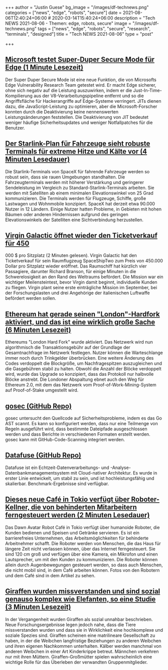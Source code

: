 +++
author = "Justin Guese"
bg_image = "/images/df-technews.png"
categories = ["news", "edge", "robots", "secure"]
date = 2021-08-06T12:40:24+06:00 # 2020-03-14T15:40:24+06:00
description = "Tech NEWS 2021-08-06 - Themen: edge, robots, secure"
image = "/images/df-technews.png"
tags = ["news", "edge", "robots", "secure", "research", "terminals", "designed"]
title = "Tech NEWS 2021-08-06"
type = "post"

+++

## [Microsoft testet Super-Duper Secure Mode für Edge (1 Minute Lesezeit)](https://www.zdnet.com/article/microsoft-is-testing-a-super-duper-secure-mode-for-its-edge-browser/)

 Der Super Duper Secure Mode ist eine neue Funktion, die von Microsofts Edge Vulnerability Research Team getestet wird. Er macht Edge sicherer, ohne sich negativ auf die Leistung auszuwirken, indem er die Just-In-Time-Kompilierung aus der V8-Verarbeitungspipeline entfernt und so die Angriffsfläche für Hackerangriffe auf Edge-Systeme verringert. JITs dienen dazu, die JavaScript-Leistung zu optimieren, aber die Microsoft-Forscher konnten durch die Deaktivierung keine nennenswerten Leistungsänderungen feststellen. Die Deaktivierung von JIT bedeutet weniger häufige Sicherheitsupdates und weniger Notfallpatches für die Benutzer.

## [Der Starlink-Plan für Fahrzeuge sieht robuste Terminals für extreme Hitze und Kälte vor (4 Minuten Lesedauer)](https://arstechnica.com/information-technology/2021/08/starlink-for-vehicles-plan-has-ruggedized-terminal-for-extreme-heat-and-cold/)

 Die Starlink-Terminals von SpaceX für fahrende Fahrzeuge werden so robust sein, dass sie rauen Umgebungen standhalten. Die Fahrzeugterminals werden mit höherer Verstärkung und geringerer Sendeleistung im Vergleich zu Standard-Starlink-Terminals arbeiten. Sie werden mit Satelliten ab einem minimalen Elevationswinkel von 25 Grad kommunizieren. Die Terminals werden für Flugzeuge, Schiffe, große Lastwagen und Wohnmobile konzipiert. SpaceX hat derzeit etwa 90.000 Nutzer in 12 Ländern. Einige Nutzer hatten Probleme, in Gebieten mit hohen Bäumen oder anderen Hindernissen aufgrund des geringen Elevationswinkels der Satelliten eine Sichtverbindung herzustellen.

## [Virgin Galactic öffnet wieder den Ticketverkauf für 450](https://www.theverge.com/2021/8/5/22611847/virgin-galactic-ticket-sales-richard-branson)

000 $ pro Sitzplatz (2 Minuten gelesen). Virgin Galactic hat den Ticketverkauf für sein Raumflugzeug SpaceShipTwo zum Preis von 450.000 Dollar pro Sitzplatz wieder eröffnet. Das Raumschiff hat kürzlich vier Passagiere, darunter Richard Branson, für einige Minuten in die Schwerelosigkeit an den Rand des Weltraums befördert. Die Mission war ein wichtiger Meilensteintest, bevor Virgin damit beginnt, individuelle Kunden zu fliegen. Virgin plant seine erste einträgliche Mission im September, bei der Forschungslasten und drei Angehörige der italienischen Luftwaffe befördert werden sollen.

## [Ethereum hat gerade seinen "London"-Hardfork aktiviert, und das ist eine wirklich große Sache (6 Minuten Lesezeit)](https://www.cnbc.com/2021/08/05/ethereum-just-activated-its-london-hard-fork-and-its-a-big-deal.html)

 Ethereums "London Hard Fork" wurde aktiviert. Das Netzwerk wird nun algorithmisch die Transaktionsgebühr auf der Grundlage der Gesamtnachfrage im Netzwerk festlegen. Nutzer können die Warteschlange immer noch durch Trinkgelder überbrücken. Eine weitere Änderung des Codes verdoppelt die Blockgröße, um Nachfragespitzen auszugleichen und die Gasgebühren stabil zu halten. Obwohl die Anzahl der Blöcke verdoppelt wird, wurde das Upgrade so konzipiert, dass das Protokoll nur halbvolle Blöcke anstrebt. Die Londoner Abspaltung ebnet auch den Weg für Ethereum 2.0, mit dem das Netzwerk vom Proof-of-Work-Mining-System auf Proof-of-Stake umgestellt wird.

## [gosec (GitHub Repo)](https://github.com/securego/gosec)

 gosec untersucht den Quellcode auf Sicherheitsprobleme, indem es das Go AST scannt. Es kann so konfiguriert werden, dass nur eine Teilmenge von Regeln ausgeführt wird, dass bestimmte Dateipfade ausgeschlossen werden und dass Berichte in verschiedenen Formaten erstellt werden. gosec kann mit GitHub-Code-Scanning integriert werden.

## [Datafuse (GitHub Repo)](https://github.com/datafuselabs/datafuse/)

 Datafuse ist ein Echtzeit-Datenverarbeitungs- und -Analyse-Datenbankmanagementsystem mit Cloud-nativer Architektur. Es wurde in erster Linie entwickelt, um stabil zu sein, und ist hochleistungsfähig und skalierbar. Benchmark-Ergebnisse sind verfügbar.

## [Dieses neue Café in Tokio verfügt über Roboter-Kellner, die von behinderten Mitarbeitern ferngesteuert werden (2 Minuten Lesedauer)](https://www.timeout.com/tokyo/news/this-new-tokyo-cafe-has-robot-waiters-controlled-remotely-by-disabled-workers-021621)

 Das Dawn Avatar Robot Café in Tokio verfügt über humanoide Roboter, die Kunden bedienen und Speisen und Getränke servieren. Es ist ein barrierefreies Unternehmen, das Arbeitsmöglichkeiten für behinderte Arbeitnehmer schafft. Die Roboter werden von Menschen, die das Haus für längere Zeit nicht verlassen können, über das Internet ferngesteuert. Sie sind 120 cm groß und verfügen über eine Kamera, ein Mikrofon und einen Lautsprecher, um mit den Kunden zu kommunizieren. Die Roboter können allein durch Augenbewegungen gesteuert werden, so dass auch Menschen, die nicht mobil sind, in dem Café arbeiten können. Fotos von den Robotern und dem Café sind in dem Artikel zu sehen.

## [Giraffen wurden missverstanden und sind sozial genauso komplex wie Elefanten, so eine Studie (3 Minuten Lesezeit)](https://edition.cnn.com/2021/08/04/africa/giraffes-complex-behavior-scn/index.html)

 In der Vergangenheit wurden Giraffen als sozial unnahbar beschrieben. Neue Forschungsergebnisse legen jedoch nahe, dass die Tiere missverstanden wurden und dass sie in Wirklichkeit eine hochkomplexe und soziale Spezies sind. Giraffen scheinen eine matrilineare Gesellschaft zu haben, in der die Weibchen langfristige Beziehungen zu anderen Weibchen und ihren eigenen Nachkommen unterhalten. Kälber werden manchmal von anderen Weibchen in einer Art Kinderkrippe betreut. Männchen verkehren nur mit ihren Müttern. Giraffen-Großmütter spielen wahrscheinlich eine wichtige Rolle für das Überleben der verwandten Gruppenmitglieder.


